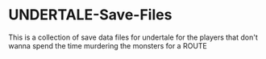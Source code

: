 # UNDERTALE-Save-Files
This is a collection of save data files for undertale for the players that don't wanna spend the time murdering the monsters for a ROUTE
